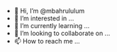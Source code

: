 - 👋 Hi, I’m @mbahrululum
- 👀 I’m interested in ...
- 🌱 I’m currently learning ...
- 💞️ I’m looking to collaborate on ...
- 📫 How to reach me ...

<!---
mbahrululum/mbahrululum is a ✨ special ✨ repository because its `README.md` (this file) appears on your GitHub profile.
You can click the Preview link to take a look at your changes.
--->
